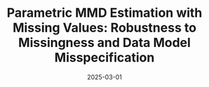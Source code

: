 ---
title: "Parametric MMD Estimation with Missing Values: Robustness to Missingness and Data Model Misspecification"
collection: publications
excerpt: ''
date: 2025-03-01
venue: 'arXiv'
paperurl: 'https://arxiv.org/abs/2503.00448'
is_preprint: true
---